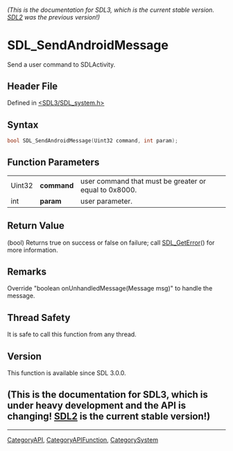 ###### (This is the documentation for SDL3, which is the current stable version. [SDL2](https://wiki.libsdl.org/SDL2/) was the previous version!)
# SDL_SendAndroidMessage

Send a user command to SDLActivity.

## Header File

Defined in [<SDL3/SDL_system.h>](https://github.com/libsdl-org/SDL/blob/main/include/SDL3/SDL_system.h)

## Syntax

```c
bool SDL_SendAndroidMessage(Uint32 command, int param);
```

## Function Parameters

|        |             |                                                       |
| ------ | ----------- | ----------------------------------------------------- |
| Uint32 | **command** | user command that must be greater or equal to 0x8000. |
| int    | **param**   | user parameter.                                       |

## Return Value

(bool) Returns true on success or false on failure; call
[SDL_GetError](SDL_GetError)() for more information.

## Remarks

Override "boolean onUnhandledMessage(Message msg)" to handle the message.

## Thread Safety

It is safe to call this function from any thread.

## Version

This function is available since SDL 3.0.0.

## (This is the documentation for SDL3, which is under heavy development and the API is changing! [SDL2](https://wiki.libsdl.org/SDL2/) is the current stable version!)



----
[CategoryAPI](CategoryAPI), [CategoryAPIFunction](CategoryAPIFunction), [CategorySystem](CategorySystem)

